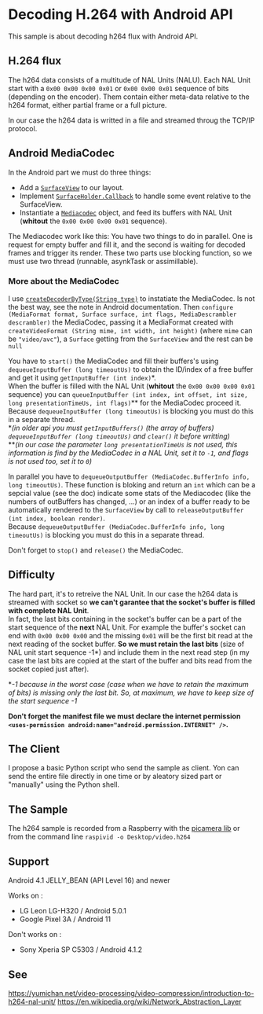 # Decoding H.264 with Android API

This sample is about decoding h264 flux with Android API.

## H.264 flux

The h264 data consists of a multitude of NAL Units (NALU). Each NAL Unit start with a `0x00 0x00 0x00 0x01` or `0x00 0x00 0x01` sequence of bits (depending on the encoder). Them contain either meta-data relative to the h264 format, either partial frame or a full picture.

In our case the h264 data is writted in a file and streamed throug the TCP/IP protocol. 

## Android MediaCodec

In the Android part we must do three things:

- Add a [`SurfaceView`](https://developer.android.com/reference/android/view/SurfaceView) to our layout.
- Implement [`SurfaceHolder.Callback`](https://developer.android.com/reference/android/view/SurfaceHolder.Callback) to handle some event relative to the SurfaceView.
- Instantiate a [`Mediacodec`](https://developer.android.com/reference/android/media/MediaCodec) object, and feed its buffers with NAL Unit (**whitout** the `0x00 0x00 0x00 0x01` sequence).

The Mediacodec work like this: You have two things to do in parallel. One is request for empty buffer and fill it, and the second is waiting for decoded frames and trigger its render. These two parts use blocking function, so we must use two thread (runnable, asynkTask or assimillable).

### More about the MediaCodec

I use [`createDecoderByType(String type)`](https://developer.android.com/reference/android/media/MediaCodec#createDecoderByType(java.lang.String)) to instatiate the MediaCodec. Is not the best way, see the note in Android documentation. Then `configure (MediaFormat format, Surface surface, int flags, MediaDescrambler descrambler)` the MediaCodec, passing it a MediaFormat created with `createVideoFormat (String mime, int width, int height)` (where `mime` can be `"video/avc"`), a `Surface` getting from the `SurfaceView` and the rest can be `null`

You have to `start()` the MediaCodec and fill their buffers's using `dequeueInputBuffer (long timeoutUs)` to obtain the ID/index of a free buffer and get it using `getInputBuffer (int index)`\*.\
When the buffer is filled with the NAL Unit (**whitout** the `0x00 0x00 0x00 0x01` sequence) you can `queueInputBuffer (int index, int offset, int size, long presentationTimeUs, int flags)`\*\* for the MediaCodec proceed it.\
Because `dequeueInputBuffer (long timeoutUs)` is blocking you must do this in a separate thread.\
\**(in older api you must `getInputBuffers()` (the array of buffers) `dequeueInputBuffer (long timeoutUs)` and `clear()` it before writting)*\
\*\**(in our case the parameter `long presentationTimeUs` is not used, this information is find by the MediaCodec in a NAL Unit, set it to `-1`, and flags is not used too, set it to `0`)*

In parallel you have to `dequeueOutputBuffer (MediaCodec.BufferInfo info, long timeoutUs)`. These function is bloking and return an `int` which can be a sepcial value (see the doc) indicate some stats of the Mediacodec (like the numbers of outBuffers has changed, ...) or an index of a buffer ready to be automatically rendered to the `SurfaceView` by call to `releaseOutputBuffer (int index, boolean render)`.\
Because `dequeueOutputBuffer (MediaCodec.BufferInfo info, long timeoutUs)` is blocking you must do this in a separate thread.

Don't forget to `stop()` and `release()` the MediaCodec.

## Difficulty

The hard part, it's to retreive the NAL Unit. In our case the h264 data is streamed with socket so **we can't garantee that the socket's buffer is filled with complete NAL Unit**.\
In fact, the last bits containing in the socket's buffer can be a part of the start sequence of the **next** NAL Unit. For example the buffer's socket can end with `0x00 0x00 0x00` and the missing `0x01` will be the first bit read at the next reading of the socket buffer. **So we must retain the last bits** (size of NAL unit start sequence -1\*) and include them in the next read step (in my case the last bits are copied at the start of the buffer and bits read from the socket copied just after).

\**-1 because in the worst case (case when we have to retain the maximum of bits) is missing only the last bit. So, at maximum, we have to keep size of the start sequence -1*

**Don't forget the manifest file we must declare the internet permission `<uses-permission android:name="android.permission.INTERNET" />`.**

## The Client

I propose a basic Python script who send the sample as client. Yon can send the entire file directly in one time or by aleatory sized part or "manually" using the Python shell.

## The Sample

The h264 sample is recorded from a Raspberry with the [picamera lib](https://picamera.readthedocs.io/en/release-1.13/) or from the command line `raspivid -o Desktop/video.h264`

## Support

Android 4.1 JELLY_BEAN (API Level 16) and newer

Works on :

- LG Leon LG-H320 / Android 5.0.1
- Google Pixel 3A / Android 11

Don't works on :

- Sony Xperia SP C5303 / Android 4.1.2

## See

<https://yumichan.net/video-processing/video-compression/introduction-to-h264-nal-unit/>
<https://en.wikipedia.org/wiki/Network_Abstraction_Layer>
